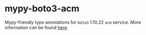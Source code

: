 # mypy-boto3-acm

Mypy-friendly type annotations for `boto3` 1.10.22 `acm` service.
More information can be found [here](https://github.com/vemel/mypy_boto3).